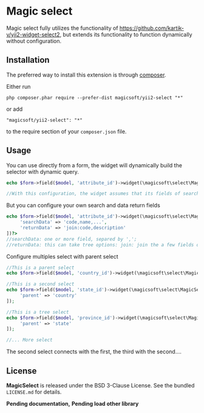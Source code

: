 Magic select
============
Magic select fully utilizes the functionality of https://github.com/kartik-v/yii2-widget-select2, but extends its functionality to function dynamically without configuration.

Installation
------------

The preferred way to install this extension is through [composer](http://getcomposer.org/download/).

Either run

```
php composer.phar require --prefer-dist magicsoft/yii2-select "*"
```

or add

```
"magicsoft/yii2-select": "*"
```

to the require section of your `composer.json` file.

Usage
-----

You can use directly from a form, the widget will dynamically build the selector with dynamic query.

```php
echo $form->field($model, 'attribute_id')->widget(\magicsoft\select\MagicSelect::className(), []);

//With this configuration, the widget assumes that its fields of search and return of data are: 'name' or 'description'
```

But you can configure your own search and data return fields
```php
echo $form->field($model, 'attribute_id')->widget(\magicsoft\select\MagicSelect::className(), [
     'searchData' => 'code,name,...',
     'returnData' => 'join:code,description' 
])?>
//searchData: one or more field, separed by ',';
//returnData: this can take tree options: join: join the a few fields or attributes; attr: attributes in model or fiel: one field in bd.
```

Configure multiples select with parent select
```php
//This is a parent select
echo $form->field($model, 'country_id')->widget(\magicsoft\select\MagicSelect::className(), []);

//This is a second select
echo $form->field($model, 'state_id')->widget(\magicsoft\select\MagicSelect::className(), [
     'parent' => 'country'
]);

//This is a tree select
echo $form->field($model, 'province_id')->widget(\magicsoft\select\MagicSelect::className(), [
     'parent' => 'state'
]);

//... More select
```
The second select connects with the first, the third with the second....

## License

**MagicSelect** is released under the BSD 3-Clause License. See the bundled `LICENSE.md` for details.


**Pending documentation,**
**Pending load other library**